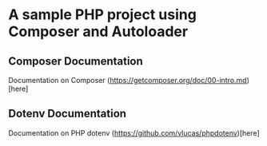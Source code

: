 # A sample PHP project using Composer and Autoloader

## Composer Documentation
Documentation on Composer
(https://getcomposer.org/doc/00-intro.md)[here]

## Dotenv Documentation
Documentation on PHP dotenv
(https://github.com/vlucas/phpdotenv)[here]